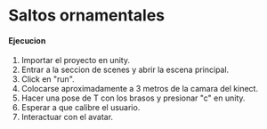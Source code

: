 # Saltos ornamentales
#### Ejecucion
1. Importar el proyecto en unity.
2. Entrar a la seccion de scenes y abrir la escena principal.
3. Click en "run".
4. Colocarse aproximadamente a 3 metros de la camara del kinect.
5. Hacer una pose de T con los brasos y presionar "c" en unity.
6. Esperar a que calibre el usuario.
7. Interactuar con el avatar.
